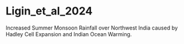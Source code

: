 # Ligin_et_al_2024
 Increased Summer Monsoon Rainfall over Northwest India caused by Hadley Cell Expansion and Indian Ocean Warming.